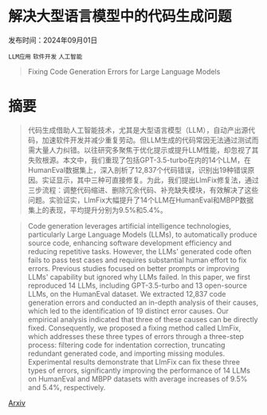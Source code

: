 # 解决大型语言模型中的代码生成问题

发布时间：2024年09月01日

`LLM应用` `软件开发` `人工智能`

> Fixing Code Generation Errors for Large Language Models

# 摘要

> 代码生成借助人工智能技术，尤其是大型语言模型（LLM），自动产出源代码，加速软件开发并减少重复劳动。但LLM生成的代码常因无法通过测试而需大量人力纠错。以往研究多聚焦于优化提示或提升LLM性能，却忽视了其失败根源。本文中，我们重现了包括GPT-3.5-turbo在内的14个LLM，在HumanEval数据集上，深入剖析了12,837个代码错误，识别出19种错误原因。实证显示，其中三种可直接修复。为此，我们提出LlmFix修复法，通过三步流程：调整代码缩进、删除冗余代码、补充缺失模块，有效解决了这些问题。实验证实，LlmFix大幅提升了14个LLM在HumanEval和MBPP数据集上的表现，平均提升分别为9.5%和5.4%。

> Code generation leverages artificial intelligence technologies, particularly Large Language Models (LLMs), to automatically produce source code, enhancing software development efficiency and reducing repetitive tasks. However, the LLMs' generated code often fails to pass test cases and requires substantial human effort to fix errors. Previous studies focused on better prompts or improving LLMs' capability but ignored why LLMs failed. In this paper, we first reproduced 14 LLMs, including GPT-3.5-turbo and 13 open-source LLMs, on the HumanEval dataset. We extracted 12,837 code generation errors and conducted an in-depth analysis of their causes, which led to the identification of 19 distinct error causes. Our empirical analysis indicated that three of these causes can be directly fixed. Consequently, we proposed a fixing method called LlmFix, which addresses these three types of errors through a three-step process: filtering code for indentation correction, truncating redundant generated code, and importing missing modules. Experimental results demonstrate that LlmFix can fix these three types of errors, significantly improving the performance of 14 LLMs on HumanEval and MBPP datasets with average increases of 9.5% and 5.4%, respectively.

[Arxiv](https://arxiv.org/abs/2409.00676)